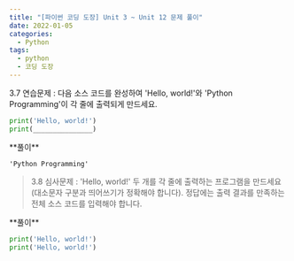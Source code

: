 ```yaml
---
title: "[파이썬 코딩 도장] Unit 3 ~ Unit 12 문제 풀이"
date: 2022-01-05
categories:
  - Python
tags:
  - python
  - 코딩 도장
---
```


<div class="notice" markdown="1">
3.7 연습문제 : 다음 소스 코드를 완성하여 'Hello, world!'와 'Python Programming'이 각 줄에 출력되게 만드세요. 

```python
print('Hello, world!')
print(_______________)
```
</div>

<div class="notice--success" markdown="1">
**풀이** 

```
'Python Programming'
```
</div>

> 3.8 심사문제 : 'Hello, world!' 두 개를 각 줄에 출력하는 프로그램을 만드세요(대소문자 구분과 띄어쓰기가 정확해야 합니다). 정답에는 출력 결과를 만족하는 전체 소스 코드를 입력해야 합니다.

<div class="notice" markdown="1">
**풀이** 

```python
print('Hello, world!')
print('Hello, world!')
```
</div>